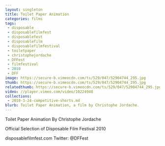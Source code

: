 ```yaml
---
layout: singleton
title: Toilet Paper Animation
categories: films
tags:
 - disposable
 - disposablefilmfest
 - disposablefest
 - disposablefilm
 - disposablefilmfestival
 - toiletpaper
 - christophejordache
 - DFFest
 - filmfestival
 - 2010
 - DFF
image: https://secure-b.vimeocdn.com/ts/529/047/52904744_295.jpg
thumb: https://secure-b.vimeocdn.com/ts/529/047/52904744_295.jpg
relatedthumb: https://secure-b.vimeocdn.com/ts/529/047/52904744_295.jpg
video: //player.vimeo.com/video/10224948
collections:
 - 2010-3-24-competitive-shorts.md
blurb: Toilet Paper Animation, a film by Christophe Jordache.
---
```


Toilet Paper Animation
By Christophe Jordache

Official Selection of Disposable Film Festival 2010

disposablefilmfest.com
Twitter: @DFFest